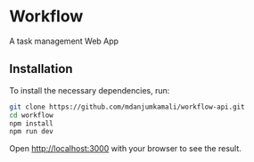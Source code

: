 # Workflow

A task management Web App

## Installation

To install the necessary dependencies, run:

```bash
git clone https://github.com/mdanjumkamali/workflow-api.git
cd workflow
npm install
npm run dev
```



Open [http://localhost:3000](http://localhost:3000) with your browser to see the result.
